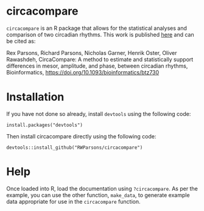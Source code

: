 # circacompare
`circacompare` is an R package that allows for the statistical analyses and comparison of two circadian rhythms.
This work is published [here](https://academic.oup.com/bioinformatics/article-abstract/doi/10.1093/bioinformatics/btz730/5582266) and can be cited as: 


Rex Parsons, Richard Parsons, Nicholas Garner, Henrik Oster, Oliver Rawashdeh, CircaCompare: A method to estimate and statistically support differences in mesor, amplitude, and phase, between circadian rhythms, Bioinformatics, https://doi.org/10.1093/bioinformatics/btz730


# Installation

If you have not done so already, install `devtools` using the following code:

```
install.packages("devtools")
```

Then install circacompare directly using the following code:
```
devtools::install_github("RWParsons/circacompare")
```
# Help

Once loaded into R, load the documentation using `?circacompare`.  As per the example, you can use the other function, `make_data`, to generate example data appropriate for use in the `circacompare` function.
